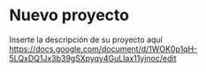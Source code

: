 # Nuevo proyecto
Inserte la descripción de su proyecto aquí
https://docs.google.com/document/d/1WOK0p1qH-5LQxDQ1Jx3b39gSXpyqy4GuLIax11yjnoc/edit
